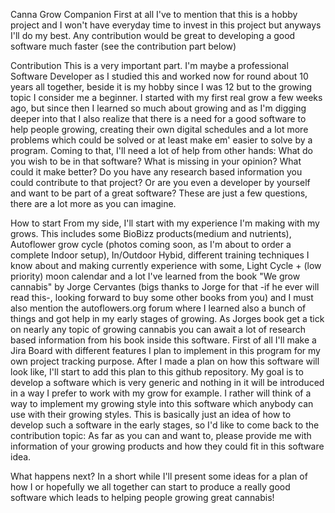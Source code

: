 Canna Grow Companion
First at all I've to mention that this is a hobby project and I won't have everyday time to invest in this project but anyways I'll do my best. Any contribution would be great to developing a good software much faster (see the contribution part below)

Contribution
This is a very important part. I'm maybe a professional Software Developer as I studied this and worked now for round about 10 years all together, beside it is my hobby since I was 12 but to the growing topic I consider me a beginner.
I started with my first real grow a few weeks ago, but since then I learned so much about growing and as I'm digging deeper into that I also realize that there is a need for a good software to help people growing, creating their own digital schedules
and a lot more problems which could be solved or at least make em' easier to solve by a program. Coming to that, I'll need a lot of help from other hands: What do you wish to be in that software? What is missing in your opinion? What could it make better?
Do you have any research based information you could contribute to that project? Or are you even a developer by yourself and want to be part of a great software? These are just a few questions, there are a lot more as you can imagine.

How to start
From my side, I'll start with my experience I'm making with my grows. This includes some BioBizz products(medium and nutrients), Autoflower grow cycle (photos coming soon, as I'm about to order a complete Indoor setup), In/Outdoor Hybid, different training techniques
I know about and making currently experience with some, Light Cycle + (low priority) moon calendar and a lot I've learned from the book "We grow cannabis" by Jorge Cervantes (bigs thanks to Jorge for that -if he ever will read this-, looking forward to buy some other books from you)
and I must also mention the autoflowers.org forum where I learned also a bunch of things and got help in my early stages of growing. As Jorges book get a tick on nearly any topic of growing cannabis you can await a lot of research based information from his book 
inside this software. First of all I'll make a Jira Board with different features I plan to implement in this program for my own project tracking purpose. After I made a plan on how this software will look like, I'll start to add this plan to this github repository.
My goal is to develop a software which is very generic and nothing in it will be introduced in a way I prefer to work with my grow for example. I rather will think of a way to implement my growing style into this software which anybody can use with their growing styles.
This is basically just an idea of how to develop such a software in the early stages, so I'd like to come back to the contribution topic: As far as you can and want to, please provide me with information of your growing products and how they could fit in this software idea.

What happens next?
In a short while I'll present some ideas for a plan of how I or hopefully we all together can start to produce a really good software which leads to helping people growing great cannabis!
